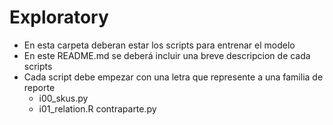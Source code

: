 # Exploratory

+ En esta carpeta deberan estar los scripts para entrenar el modelo
+ En este README.md se deberá incluir una breve descripcion de cada scripts
+ Cada script debe empezar con una letra que represente a una familia de reporte
    * i00_skus.py 
    * i01_relation.R contraparte.py